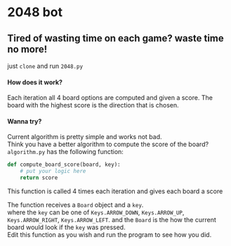 # 2048 bot

## Tired of wasting time on each game? waste time no more!

just `clone` and run `2048.py`

#### How does it work?
Each iteration all 4 board options are computed and given a score. The board with the highest score is the direction that is chosen.

#### Wanna try?
Current algorithm is pretty simple and works not bad.  
Think you have a better algorithm to compute the score of the board?  
 `algorithm.py` has the following function:
```python
def compute_board_score(board, key):
    # put your logic here
    return score
```
This function is called 4 times each iteration and gives each board a score

The function receives a `Board` object and a `key`.  
where the `key` can be one of `Keys.ARROW_DOWN`, `Keys.ARROW_UP`, `Keys.ARROW_RIGHT`, `Keys.ARROW_LEFT`.
and the `Board` is the how the current board would look if the `key` was pressed.  
Edit this function as you wish and run the program to see how you did.

